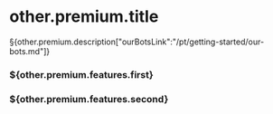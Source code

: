 # other.premium.title

§{other.premium.description["ourBotsLink":"/pt/getting-started/our-bots.md"]}

### \${other.premium.features.first}

### \${other.premium.features.second}
